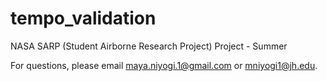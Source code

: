 # tempo_validation
NASA SARP (Student Airborne Research Project) Project - Summer 

For questions, please email maya.niyogi.1@gmail.com or mniyogi1@jh.edu.

